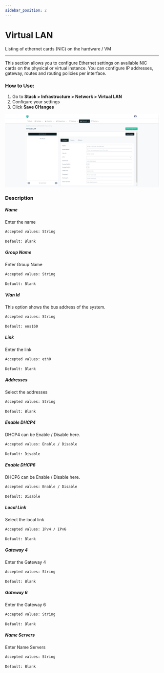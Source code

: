 ```yaml
---
sidebar_position: 2
---
```


# Virtual LAN

Listing of ethernet cards (NIC) on the hardware / VM

---

This section allows you to configure Ethernet settings on available NIC cards on the physical or virtual instance. You can configure IP addresses, gateway, routes and routing policies per interface. 

### How to Use:

1. Go to **Stack > Infrastructure  > Network > Virtual LAN**
2. Configure your settings
3. Click **Save CHanges**

![Ethernet](/img/platform/v8/docs/sysvlan.png)


### Description

##### Name

Enter the name

    Accepted values: String

    Default: Blank 

##### Group Name

Enter Group Name

    Accepted values: String

    Default: Blank 

##### Vlan Id

This option shows the bus address of the system.

    Accepted values: String

    Default: ens160 

##### Link

Enter the link

    Accepted values: eth0

    Default: Blank

##### Addresses

Select the addresses

    Accepted values: String

    Default: Blank 

##### Enable DHCP4

DHCP4 can be Enable / Disable here.

    Accepted values: Enable / Disable

    Default: Disable 

##### Enable DHCP6

DHCP6 can be Enable / Disable here.

    Accepted values: Enable / Disable

    Default: Disable 

##### Local Link

Select the local link

    Accepted values: IPv4 / IPv6

    Default: Blank 


##### Gateway 4

Enter the Gateway 4

    Accepted values: String

    Default: Blank

##### Gateway 6

Enter the Gateway 6

    Accepted values: String

    Default: Blank

##### Name Servers

Enter Name Servers

    Accepted values: String

    Default: Blank

